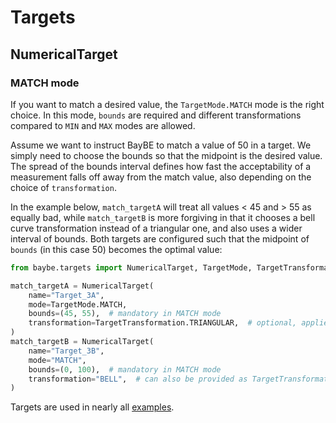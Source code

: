 # Targets
## NumericalTarget
### MATCH mode

If you want to match a desired value, the `TargetMode.MATCH` mode is the right choice.
In this mode, `bounds` are required and different transformations compared to `MIN`
and `MAX` modes are allowed.

Assume we want to instruct BayBE to match a value of 50 in a target.
We simply need to choose the bounds so that the midpoint is the desired value.
The spread of the bounds interval defines how fast the acceptability of a measurement
falls off away from the match value, also depending on the choice of `transformation`.

In the example below, `match_targetA` will treat all values < 45 and > 55 as
equally bad, while `match_targetB` is more forgiving in that it chooses a bell curve
transformation instead of a triangular one, and also uses a wider interval of bounds.
Both targets are configured such that the midpoint of `bounds` (in this case 50)
becomes the optimal value:

```python
from baybe.targets import NumericalTarget, TargetMode, TargetTransformation

match_targetA = NumericalTarget(
    name="Target_3A",
    mode=TargetMode.MATCH,
    bounds=(45, 55),  # mandatory in MATCH mode
    transformation=TargetTransformation.TRIANGULAR,  # optional, applied if bounds are not None
)
match_targetB = NumericalTarget(
    name="Target_3B",
    mode="MATCH",
    bounds=(0, 100),  # mandatory in MATCH mode
    transformation="BELL",  # can also be provided as TargetTransformation.BELL
)
```

Targets are used in nearly all [examples]().